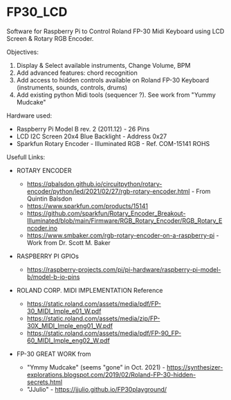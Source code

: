 # FP30_LCD
Software for Raspberry Pi to Control Roland FP-30 Midi Keyboard using LCD Screen & Rotary RGB Encoder.

Objectives: 
1) Display & Select available instruments, Change Volume, BPM
2) Add advanced features: chord recognition
3) Add access to hidden controls available on Roland FP-30 Keyboard (instruments, sounds, controls, drums)
4) Add existing python Midi tools (sequencer ?). See work from "Yummy Mudcake"
            

Hardware used:
- Raspberry Pi Model B rev. 2 (2011.12) - 26 Pins
- LCD I2C Screen 20x4 Blue Backlight - Address 0x27
- Sparkfun Rotary Encoder - Illuminated RGB - Ref. COM-15141 ROHS 


Usefull Links:
- ROTARY ENCODER
  - https://qbalsdon.github.io/circuitpython/rotary-encoder/python/led/2021/02/27/rgb-rotary-encoder.html - From Quintin Balsdon
  - https://www.sparkfun.com/products/15141
  - https://github.com/sparkfun/Rotary_Encoder_Breakout-Illuminated/blob/main/Firmware/RGB_Rotary_Encoder/RGB_Rotary_Encoder.ino
  - https://www.smbaker.com/rgb-rotary-encoder-on-a-raspberry-pi - Work from Dr. Scott M. Baker
  
- RASPBERRY PI GPIOs
  - https://raspberry-projects.com/pi/pi-hardware/raspberry-pi-model-b/model-b-io-pins
  
- ROLAND CORP. MIDI IMPLEMENTATION Reference
  - https://static.roland.com/assets/media/pdf/FP-30_MIDI_Imple_e01_W.pdf
  - https://static.roland.com/assets/media/zip/FP-30X_MIDI_Imple_eng01_W.pdf
  - https://static.roland.com/assets/media/pdf/FP-90_FP-60_MIDI_Imple_eng02_W.pdf
  
- FP-30 GREAT WORK from 
  - "Ymmy Mudcake" (seems "gone" in Oct. 2021) - https://synthesizer-explorations.blogspot.com/2019/02/Roland-FP-30-hidden-secrets.html
  - "JJulio" - https://jjulio.github.io/FP30playground/
  
